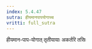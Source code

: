 ```yaml
---
index: 5.4.47
sutra: हीयमानपापयोगाच्च
vritti: full_sutra
---
```


हीयमान-पाप-योगात् तृतीयायाः अकर्तरि तसिः